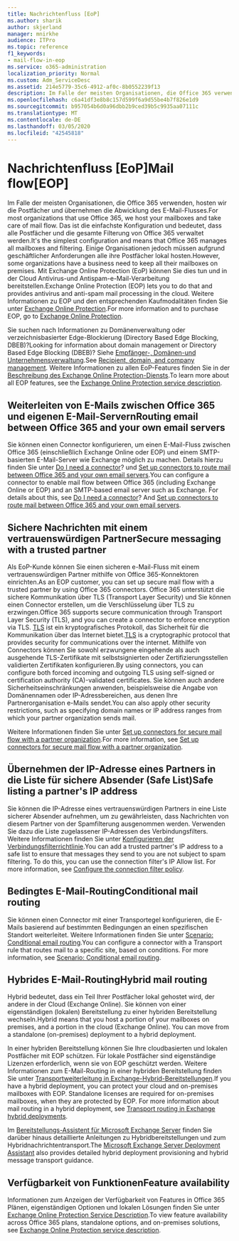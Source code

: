 ```yaml
---
title: Nachrichtenfluss [EoP]
ms.author: sharik
author: skjerland
manager: mnirkhe
audience: ITPro
ms.topic: reference
f1_keywords:
- mail-flow-in-eop
ms.service: o365-administration
localization_priority: Normal
ms.custom: Adm_ServiceDesc
ms.assetid: 214e5779-35c6-4912-af0c-8b0552239f13
description: Im Falle der meisten Organisationen, die Office 365 verwenden, hosten wir die Postfächer und übernehmen die Abwicklung des E-Mail-Flusses. Das ist die einfachste Konfiguration und bedeutet, dass alle Postfächer und die gesamte Filterung von Office 365 verwaltet werden. Einige Organisationen jedoch müssen aufgrund geschäftlicher Anforderungen alle ihre Postfächer lokal hosten. Mit Exchange Online Protection (EoP) können Sie dies tun und in der Cloud Antivirus-und Antispam-e-Mail-Verarbeitung bereitstellen.
ms.openlocfilehash: c6a41df3e8b8c157d599f6a9d55be4b7f826e1d9
ms.sourcegitcommit: b957054b6d0a96dbb2b9ced39b5c9935aa07111c
ms.translationtype: MT
ms.contentlocale: de-DE
ms.lasthandoff: 03/05/2020
ms.locfileid: "42545818"
---
```

# <a name="mail-floweop"></a><span data-ttu-id="c8cc6-106">Nachrichtenfluss [EoP]</span><span class="sxs-lookup"><span data-stu-id="c8cc6-106">Mail flow[EOP]</span></span>

<span data-ttu-id="c8cc6-107">Im Falle der meisten Organisationen, die Office 365 verwenden, hosten wir die Postfächer und übernehmen die Abwicklung des E-Mail-Flusses.</span><span class="sxs-lookup"><span data-stu-id="c8cc6-107">For most organizations that use Office 365, we host your mailboxes and take care of mail flow.</span></span> <span data-ttu-id="c8cc6-108">Das ist die einfachste Konfiguration und bedeutet, dass alle Postfächer und die gesamte Filterung von Office 365 verwaltet werden.</span><span class="sxs-lookup"><span data-stu-id="c8cc6-108">It's the simplest configuration and means that Office 365 manages all mailboxes and filtering.</span></span> <span data-ttu-id="c8cc6-109">Einige Organisationen jedoch müssen aufgrund geschäftlicher Anforderungen alle ihre Postfächer lokal hosten.</span><span class="sxs-lookup"><span data-stu-id="c8cc6-109">However, some organizations have a business need to keep all their mailboxes on premises.</span></span> <span data-ttu-id="c8cc6-110">Mit Exchange Online Protection (EoP) können Sie dies tun und in der Cloud Antivirus-und Antispam-e-Mail-Verarbeitung bereitstellen.</span><span class="sxs-lookup"><span data-stu-id="c8cc6-110">Exchange Online Protection (EOP) lets you to do that and provides antivirus and anti-spam mail processing in the cloud.</span></span> <span data-ttu-id="c8cc6-111">Weitere Informationen zu EOP und den entsprechenden Kaufmodalitäten finden Sie unter [Exchange Online Protection](https://products.office.com/exchange/exchange-email-security-spam-protection).</span><span class="sxs-lookup"><span data-stu-id="c8cc6-111">For more information and to purchase EOP, go to [Exchange Online Protection](https://products.office.com/exchange/exchange-email-security-spam-protection).</span></span>
  
<span data-ttu-id="c8cc6-112">Sie suchen nach Informationen zu Domänenverwaltung oder verzeichnisbasierter Edge-Blockierung (Directory Based Edge Blocking, DBEB)?</span><span class="sxs-lookup"><span data-stu-id="c8cc6-112">Looking for information about domain management or Directory Based Edge Blocking (DBEB)?</span></span> <span data-ttu-id="c8cc6-113">Siehe [Empfänger-, Domänen-und Unternehmensverwaltung](recipient-domain-and-company-management.md).</span><span class="sxs-lookup"><span data-stu-id="c8cc6-113">See [Recipient, domain, and company management](recipient-domain-and-company-management.md).</span></span> <span data-ttu-id="c8cc6-114">Weitere Informationen zu allen EoP-Features finden Sie in der [Beschreibung des Exchange Online Protection-Diensts](exchange-online-protection-service-description.md).</span><span class="sxs-lookup"><span data-stu-id="c8cc6-114">To learn more about all EOP features, see the [Exchange Online Protection service description](exchange-online-protection-service-description.md).</span></span>
  
## <a name="routing-email-between-office-365-and-your-own-email-servers"></a><span data-ttu-id="c8cc6-115">Weiterleiten von E-Mails zwischen Office 365 und eigenen E-Mail-Servern</span><span class="sxs-lookup"><span data-stu-id="c8cc6-115">Routing email between Office 365 and your own email servers</span></span>

<span data-ttu-id="c8cc6-p104">Sie können einen Connector konfigurieren, um einen E-Mail-Fluss zwischen Office 365 (einschließlich Exchange Online oder EOP) und einem SMTP-basierten E-Mail-Server wie Exchange möglich zu machen. Details hierzu finden Sie unter [Do I need a connector](https://docs.microsoft.com/exchange/mail-flow-best-practices/use-connectors-to-configure-mail-flow/do-i-need-to-create-a-connector)? und [Set up connectors to route mail between Office 365 and your own email servers](https://docs.microsoft.com/exchange/mail-flow-best-practices/use-connectors-to-configure-mail-flow/set-up-connectors-to-route-mail).</span><span class="sxs-lookup"><span data-stu-id="c8cc6-p104">You can configure a connector to enable mail flow between Office 365 (including Exchange Online or EOP) and an SMTP-based email server such as Exchange. For details about this, see [Do I need a connector](https://docs.microsoft.com/exchange/mail-flow-best-practices/use-connectors-to-configure-mail-flow/do-i-need-to-create-a-connector)? And [Set up connectors to route mail between Office 365 and your own email servers](https://docs.microsoft.com/exchange/mail-flow-best-practices/use-connectors-to-configure-mail-flow/set-up-connectors-to-route-mail).</span></span>
  
## <a name="secure-messaging-with-a-trusted-partner"></a><span data-ttu-id="c8cc6-119">Sichere Nachrichten mit einem vertrauenswürdigen Partner</span><span class="sxs-lookup"><span data-stu-id="c8cc6-119">Secure messaging with a trusted partner</span></span>

<span data-ttu-id="c8cc6-120">Als EoP-Kunde können Sie einen sicheren e-Mail-Fluss mit einem vertrauenswürdigen Partner mithilfe von Office 365-Konnektoren einrichten.</span><span class="sxs-lookup"><span data-stu-id="c8cc6-120">As an EOP customer, you can set up secure mail flow with a trusted partner by using Office 365 connectors.</span></span> <span data-ttu-id="c8cc6-121">Office 365 unterstützt die sichere Kommunikation über TLS (Transport Layer Security) und Sie können einen Connector erstellen, um die Verschlüsselung über TLS zu erzwingen.</span><span class="sxs-lookup"><span data-stu-id="c8cc6-121">Office 365 supports secure communication through Transport Layer Security (TLS), and you can create a connector to enforce encryption via TLS.</span></span> <span data-ttu-id="c8cc6-122">[TLS](https://docs.microsoft.com/microsoft-365/compliance/exchange-online-uses-tls-to-secure-email-connections) ist ein kryptografisches Protokoll, das Sicherheit für die Kommunikation über das Internet bietet.</span><span class="sxs-lookup"><span data-stu-id="c8cc6-122">[TLS](https://docs.microsoft.com/microsoft-365/compliance/exchange-online-uses-tls-to-secure-email-connections) is a cryptographic protocol that provides security for communications over the internet.</span></span> <span data-ttu-id="c8cc6-123">Mithilfe von Connectors können Sie sowohl erzwungene eingehende als auch ausgehende TLS-Zertifikate mit selbstsignierten oder Zertifizierungsstellen validierten Zertifikaten konfigurieren.</span><span class="sxs-lookup"><span data-stu-id="c8cc6-123">By using connectors, you can configure both forced incoming and outgoing TLS using self-signed or certification authority (CA)-validated certificates.</span></span> <span data-ttu-id="c8cc6-124">Sie können auch andere Sicherheitseinschränkungen anwenden, beispielsweise die Angabe von Domänennamen oder IP-Adressbereichen, aus denen Ihre Partnerorganisation e-Mails sendet.</span><span class="sxs-lookup"><span data-stu-id="c8cc6-124">You can also apply other security restrictions, such as specifying domain names or IP address ranges from which your partner organization sends mail.</span></span> 
  
<span data-ttu-id="c8cc6-125">Weitere Informationen finden Sie unter [Set up connectors for secure mail flow with a partner organization](https://docs.microsoft.com/exchange/mail-flow-best-practices/use-connectors-to-configure-mail-flow/set-up-connectors-for-secure-mail-flow-with-a-partner).</span><span class="sxs-lookup"><span data-stu-id="c8cc6-125">For more information, see [Set up connectors for secure mail flow with a partner organization](https://docs.microsoft.com/exchange/mail-flow-best-practices/use-connectors-to-configure-mail-flow/set-up-connectors-for-secure-mail-flow-with-a-partner).</span></span>
  
## <a name="safe-listing-a-partners-ip-address"></a><span data-ttu-id="c8cc6-126">Übernehmen der IP-Adresse eines Partners in die Liste für sichere Absender (Safe List)</span><span class="sxs-lookup"><span data-stu-id="c8cc6-126">Safe listing a partner's IP address</span></span>

<span data-ttu-id="c8cc6-p106">Sie können die IP-Adresse eines vertrauenswürdigen Partners in eine Liste sicherer Absender aufnehmen, um zu gewährleisten, dass Nachrichten von diesem Partner von der Spamfilterung ausgenommen werden. Verwenden Sie dazu die Liste zugelassener IP-Adressen des Verbindungsfilters. Weitere Informationen finden Sie unter [Konfigurieren der Verbindungsfilterrichtlinie](https://go.microsoft.com/fwlink/p/?LinkID=287108).</span><span class="sxs-lookup"><span data-stu-id="c8cc6-p106">You can add a trusted partner's IP address to a safe list to ensure that messages they send to you are not subject to spam filtering. To do this, you can use the connection filter's IP Allow list. For more information, see [Configure the connection filter policy](https://go.microsoft.com/fwlink/p/?LinkID=287108).</span></span>
  
## <a name="conditional-mail-routing"></a><span data-ttu-id="c8cc6-130">Bedingtes E-Mail-Routing</span><span class="sxs-lookup"><span data-stu-id="c8cc6-130">Conditional mail routing</span></span>

<span data-ttu-id="c8cc6-p107">Sie können einen Connector mit einer Transportegel konfigurieren, die E-Mails basierend auf bestimmten Bedingungen an einen spezifischen Standort weiterleitet. Weitere Informationen finden Sie unter [Scenario: Conditional email routing](https://docs.microsoft.com/exchange/mail-flow-best-practices/use-connectors-to-configure-mail-flow/conditional-mail-routing).</span><span class="sxs-lookup"><span data-stu-id="c8cc6-p107">You can configure a connector with a Transport rule that routes mail to a specific site, based on conditions. For more information, see [Scenario: Conditional email routing](https://docs.microsoft.com/exchange/mail-flow-best-practices/use-connectors-to-configure-mail-flow/conditional-mail-routing).</span></span>
  
## <a name="hybrid-mail-routing"></a><span data-ttu-id="c8cc6-133">Hybrides E-Mail-Routing</span><span class="sxs-lookup"><span data-stu-id="c8cc6-133">Hybrid mail routing</span></span>

<span data-ttu-id="c8cc6-p108">Hybrid bedeutet, dass ein Teil Ihrer Postfächer lokal gehostet wird, der andere in der Cloud (Exchange Online). Sie können von einer eigenständigen (lokalen) Bereitstellung zu einer hybriden Bereitstellung wechseln.</span><span class="sxs-lookup"><span data-stu-id="c8cc6-p108">Hybrid means that you host a portion of your mailboxes on premises, and a portion in the cloud (Exchange Online). You can move from a standalone (on-premises) deployment to a hybrid deployment.</span></span>
  
<span data-ttu-id="c8cc6-p109">In einer hybriden Bereitstellung können Sie Ihre cloudbasierten und lokalen Postfächer mit EOP schützen. Für lokale Postfächer sind eigenständige Lizenzen erforderlich, wenn sie von EOP geschützt werden. Weitere Informationen zum E-Mail-Routing in einer hybriden Bereitstellung finden Sie unter [Transportweiterleitung in Exchange-Hybrid-Bereitstellungen](https://go.microsoft.com/fwlink/p/?LinkId=271757).</span><span class="sxs-lookup"><span data-stu-id="c8cc6-p109">If you have a hybrid deployment, you can protect your cloud and on-premises mailboxes with EOP. Standalone licenses are required for on-premises mailboxes, when they are protected by EOP. For more information about mail routing in a hybrid deployment, see [Transport routing in Exchange hybrid deployments](https://go.microsoft.com/fwlink/p/?LinkId=271757).</span></span>
  
<span data-ttu-id="c8cc6-139">Im [Bereitstellungs-Assistent für Microsoft Exchange Server](https://go.microsoft.com/fwlink/p/?LinkId=287036) finden Sie darüber hinaus detaillierte Anleitungen zu Hybridbereitstellungen und zum Hybridnachrichtentransport.</span><span class="sxs-lookup"><span data-stu-id="c8cc6-139">The [Microsoft Exchange Server Deployment Assistant](https://go.microsoft.com/fwlink/p/?LinkId=287036) also provides detailed hybrid deployment provisioning and hybrid message transport guidance.</span></span> 
  
## <a name="feature-availability"></a><span data-ttu-id="c8cc6-140">Verfügbarkeit von Funktionen</span><span class="sxs-lookup"><span data-stu-id="c8cc6-140">Feature availability</span></span>

<span data-ttu-id="c8cc6-141">Informationen zum Anzeigen der Verfügbarkeit von Features in Office 365 Plänen, eigenständigen Optionen und lokalen Lösungen finden Sie unter [Exchange Online Protection Service Description](exchange-online-protection-service-description.md).</span><span class="sxs-lookup"><span data-stu-id="c8cc6-141">To view feature availability across Office 365 plans, standalone options, and on-premises solutions, see [Exchange Online Protection service description](exchange-online-protection-service-description.md).</span></span>
